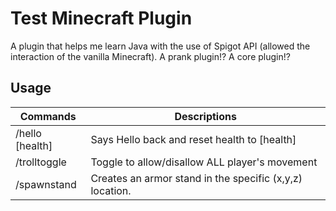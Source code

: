 # Test Minecraft Plugin

A plugin that helps me learn Java with the use of Spigot API (allowed the interaction of the vanilla Minecraft).
A prank plugin!? A core plugin!?

## Usage

| Commands | Descriptions |
| --------- | ----------- |
/hello [health] | Says Hello back and reset health to [health]
/trolltoggle | Toggle to allow/disallow ALL player's movement
/spawnstand | Creates an armor stand in the specific (x,y,z) location.
